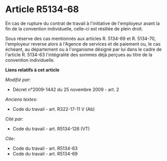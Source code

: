 # Article R5134-68

En cas de rupture du contrat de travail à l'initiative de l'employeur avant la fin de la convention individuelle, celle-ci
est résiliée de plein droit. 

Sous réserve des cas mentionnés aux articles R. 5134-69 et R. 5134-70, l'employeur reverse alors à l'Agence de services et de
paiement ou, le cas échéant, au département ou à l'organisme désigné par lui dans le cadre de l'article R. 5134-63
l'intégralité des sommes déjà perçues au titre de la convention individuelle.

**Liens relatifs à cet article**

_Modifié par_:

  - Décret n°2009-1442 du 25 novembre 2009 - art. 2

_Anciens textes_:

  - Code du travail - art. R322-17-11 V (Ab)

_Cité par_:

  - Code du travail - art. R5134-126 (VT)

_Cite_:

  - Code du travail - art. R5134-63
  - Code du travail - art. R5134-69
